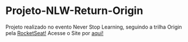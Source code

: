 # Projeto-NLW-Return-Origin
 Projeto realizado no evento Never Stop Learning, seguindo a trilha Origin pela [RocketSeat!](https://www.rocketseat.com.br/)
 Acesse o Site por [aqui!](https://guilherme30.github.io/Projeto-NLW-Return-Origin/#home)
